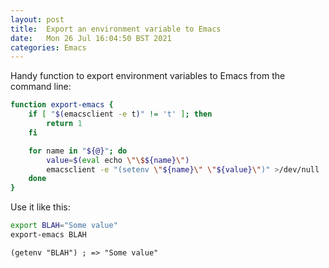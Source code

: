 ```yaml
---
layout: post
title:  Export an environment variable to Emacs
date:   Mon 26 Jul 16:04:50 BST 2021
categories: Emacs
---
```


Handy function to export environment variables to Emacs from the command line:

```bash
function export-emacs {
    if [ "$(emacsclient -e t)" != 't' ]; then
        return 1
    fi

    for name in "${@}"; do
        value=$(eval echo \"\$${name}\")
        emacsclient -e "(setenv \"${name}\" \"${value}\")" >/dev/null
    done
}
```

Use it like this:

```bash
export BLAH="Some value"
export-emacs BLAH
```

```elisp
(getenv "BLAH") ; => "Some value"
```

